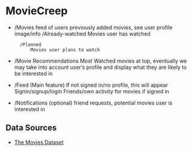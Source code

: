 # MovieCreep


- /Movies 
    feed of users previously added movies, see user profile image/info
        /Already-watched
            Movies user has watched

        /Planned
            Movies user plans to watch

- /Movie Recommendations
Most Watched movies at top, eventually we may take into account user’s profile and display what they are likely to be interested in

- /Feed (Main feature)
	If not signed in/no profile, this will appear
	Signin/signup/login
    Friends/own activity for movies if signed in

- /Notifications (optional)
    friend requests, potential movies user is interested in




## Data Sources
- [The Movies Dataset](https://www.kaggle.com/rounakbanik/the-movies-dataset)
